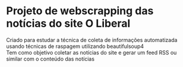 # Projeto de webscrapping das notícias do site O Liberal  
Criado para estudar a técnica de coleta de informações automatizada usando técnicas de raspagem utilizando beautifulsoup4  
Tem como objetivo coletar as notícias do site e gerar um feed RSS ou similar com o conteúdo das notícias